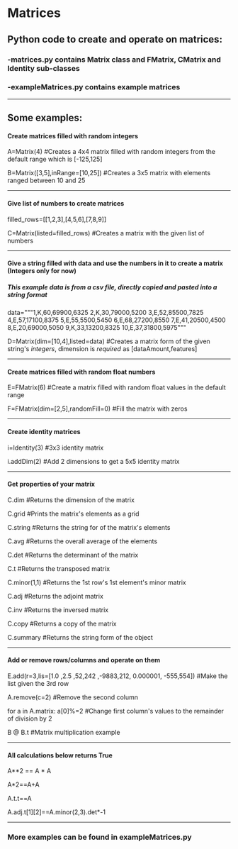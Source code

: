 # Matrices
## Python code to create and operate on matrices:

   ### -matrices.py contains Matrix class and FMatrix, CMatrix and Identity sub-classes
  
   ### -exampleMatrices.py contains example matrices
-------------- 
Some examples:
--------------
#### Create matrices filled with random integers 
A=Matrix(4) #Creates a 4x4 matrix filled with random integers from the default range which is [-125,125]

B=Matrix([3,5],inRange=[10,25]) #Creates a 3x5 matrix with elements ranged between 10 and 25

----------------------------------------
#### Give list of numbers to create matrices
filled_rows=[[1,2,3],[4,5,6],[7,8,9]]

C=Matrix(listed=filled_rows) #Creates a matrix with the given list of numbers

----------------------------------------
#### Give a string filled with data and use the numbers in it to create a matrix (Integers only for now)

##### This example data is from a csv file, directly copied and pasted into a string format  

data="""1,K,60,69900,6325
2,K,30,79000,5200
3,E,52,85500,7825
4,E,57,17100,8375
5,E,55,5500,5450
6,E,68,27200,8550
7,E,41,20500,4500
8,E,20,69000,5050
9,K,33,13200,8325
10,E,37,31800,5975"""

D=Matrix(dim=[10,4],listed=data) #Creates a matrix form of the given string's *integers*, dimension is *required* as [dataAmount,features]

----------------------------------------
#### Create matrices filled with random float numbers

E=FMatrix(6) #Create a matrix filled with random float values in the default range

F=FMatrix(dim=[2,5],randomFill=0) #Fill the matrix with zeros

----------------------------------------
#### Create identity matrices

i=Identity(3) #3x3 identity matrix

i.addDim(2) #Add 2 dimensions to get a 5x5 identity matrix

----------------------------------------
#### Get properties of your matrix

C.dim #Returns the dimension of the matrix

C.grid #Prints the matrix's elements as a grid

C.string #Returns the string for of the matrix's elements

C.avg #Returns the overall average of the elements

C.det #Returns the determinant of the matrix

C.t #Returns the transposed matrix

C.minor(1,1) #Returns the 1st row's 1st element's minor matrix

C.adj #Returns the adjoint matrix

C.inv #Returns the inversed matrix

C.copy #Returns a copy of the matrix

C.summary #Returns the string form of the object 

----------------------------------------

#### Add or remove rows/columns and operate on them

E.add(r=3,lis=[1.0 ,2.5 ,52,242 ,-9883,212, 0.000001, -555,554]) #Make the list given the 3rd row

A.remove(c=2) #Remove the second column 

for a in A.matrix: a[0]%=2 #Change first column's values to the remainder of division by 2 

B @ B.t #Matrix multiplication example

----------------------------------------


#### All calculations below returns True

   A**2 == A * A
   
   A*2==A+A
   
   A.t.t==A
   
   A.adj.t[1][2]==A.minor(2,3).det*-1
   
----------------------------------------

### More examples can be found in exampleMatrices.py

